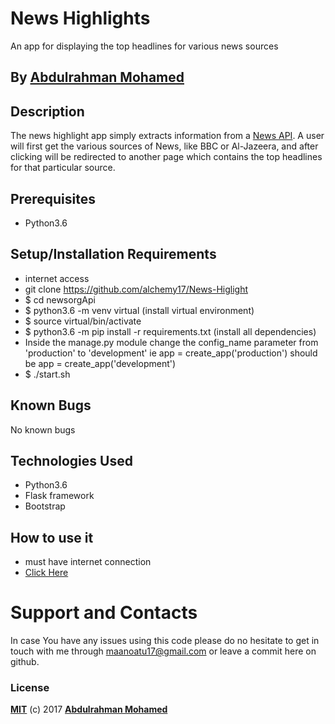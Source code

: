 # News Highlights

An app for displaying the top headlines for various news sources

## By **[Abdulrahman Mohamed](https://github.com/alchemy17)**

## Description
The news highlight app simply extracts information from a [News API](https://newsapi.org/). A user will first get the various sources of News, like BBC or Al-Jazeera, and after clicking will be redirected to another page which contains the top headlines for that particular source.

## Prerequisites
* Python3.6

## Setup/Installation Requirements
* internet access
* git clone https://github.com/alchemy17/News-Higlight
* $ cd newsorgApi
* $ python3.6 -m venv virtual (install virtual environment)
* $ source virtual/bin/activate
* $ python3.6 -m pip install -r requirements.txt (install all dependencies)
* Inside the manage.py module change the config_name parameter from 'production' to 'development' ie app = create_app('production') should be app = create_app('development')
* $ ./start.sh

## Known Bugs

No known bugs

## Technologies Used
- Python3.6
- Flask framework
- Bootstrap

## How to use it
* must have internet connection
* [Click Here](https://thenewshighlights.herokuapp.com/)


# Support and Contacts

In case You have any issues using this code please do no hesitate to get in touch with me through maanoatu17@gmail.com or leave a commit here on github.

### License

**[MIT](./LICENSE)** (c) 2017 **[Abdulrahman Mohamed](https://Alchemy17.github.io)**